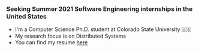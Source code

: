 ### Seeking Summer 2021 Software Engineering internships in the United States

- I'm a Computer Science Ph.D. student at Colorado State University :us:
- My research focus is on Distributed Systems
- You can find my resume [here](http://bit.ly/menuka-resume-github)
<!--
**menuka94/menuka94** is a ✨ _special_ ✨ repository because its `README.md` (this file) appears on your GitHub profile.

- 🔭 I’m currently working on ...
- 🌱 I’m currently learning ...
- 👯 I’m looking to collaborate on ...
- 🤔 I’m looking for help with ...
- 💬 Ask me about ...
- 📫 How to reach me: ...
-->
